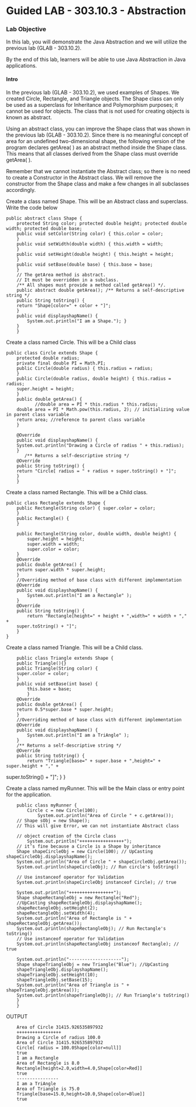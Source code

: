 # Guided LAB - 303.10.3 - Abstraction
### Lab Objective
In this lab, you will demonstrate the Java Abstraction and we will utilize the previous lab (GLAB - 303.10.2).

By the end of this lab, learners will be able to use Java Abstraction in Java applications.
#### Intro
In the previous lab (GLAB - 303.10.2), we used examples of Shapes. We created Circle, Rectangle, and Triangle objects. The Shape class can only be used as a superclass for Inheritance and Polymorphism purposes; it cannot be used for objects. The class that is not used for creating objects is known as abstract.

Using an abstract class, you can improve the Shape class that was shown in the previous lab (GLAB - 303.10.2). Since there is no meaningful concept of area for an undefined two-dimensional shape, the following version of the program declares getArea( ) as an abstract method inside the Shape class. This means that all classes derived from the Shape class must override getArea( ).

Remember that we cannot instantiate the Abstract class; so there is no need to create a Constructor in the Abstract class. We will remove the constructor from the Shape class and make a few changes in all subclasses accordingly.

Create a class named Shape. This will be an Abstract class and superclass. Write the code below

    public abstract class Shape {
        protected String color; protected double height; protected double width; protected double base;
        public void setColor(String color) { this.color = color;
        }
        public void setWidth(double width) { this.width = width;
        }
        public void setHeight(double height) { this.height = height;
        }
        public void setBase(double base) { this.base = base;
        }
        // The getArea method is abstract.
        // It must be overridden in a subclass.
        /** All shapes must provide a method called getArea() */.
        public abstract double getArea(); /** Returns a self-descriptive string */
        public String toString() {
        return "Shape[color=" + color + "]";
        }
        public void displayshapName() {
            System.out.println("I am a Shape."); }
        }
        }

Create a class named Circle. This will be a Child class

    public class Circle extends Shape {
        protected double radius;
        private final double PI = Math.PI;
        public Circle(double radius) { this.radius = radius;
        }
        public Circle(double radius, double height) { this.radius = radius;
        super.height = height;
        }
        public double getArea() {
               //double area = PI * this.radius * this.radius;
        double area = PI * Math.pow(this.radius, 2); // initializing value in parent class variable
        return area; //reference to parent class variable 
        }
        
        @Override
        public void displayshapName() {
        System.out.println("Drawing a Circle of radius " + this.radius);
        }
           /** Returns a self-descriptive string */
        @Override
        public String toString() {
        return "Circle[ radius = " + radius + super.toString() + "]";
        }
        }

Create a class named Rectangle. This will be a Child class. 

    public class Rectangle extends Shape {
        public Rectangle(String color) { super.color = color;
        }
        public Rectangle() {
        }

        public Rectangle(String color, double width, double height) {
            super.height = height;
            super.width = width;
            super.color = color;
        }
        @Override
        public double getArea() {
        return super.width * super.height;
        }
        //Overriding method of base class with different implementation
        @Override
        public void displayshapName() { 
            System.out.println("I am a Rectangle" );
        }
        @Override
        public String toString() {
            return "Rectangle[height=" + height + ",width=" + width + "," +
        super.toString() + "]"; 
        }
    }

Create a class named Triangle. This will be a Child class.

        public class Triangle extends Shape { 
        public Triangle(){}
        public Triangle(String color) { 
        super.color = color;
        }
        public void setBase(int base) {
            this.base = base; 
            }
        @Override
        public double getArea() {
        return 0.5*super.base * super.height;
        }
        //Overriding method of base class with different implementation
        @Override
        public void displayshapName() { 
            System.out.println("I am a TriAngle" );
        }
        /** Returns a self-descriptive string */
        @Override
        public String toString() {
            return "Triangle[base=" + super.base + ",height=" + super.height + "," +
super.toString() + "]";
        }
        }

Create a class named myRunner. This will be the Main class or entry point for the application.

        public class myRunner {
            Circle c = new Circle(100);
                System.out.println("Area of Circle " + c.getArea());
        // Shape sObj = new Shape(); 
        // This will give Error, we can not instantiate Abstract class

        // object creation of the Circle class
            System.out.println("+++++++++++++++++");
        // it’s fine because a Circle is a Shape by inheritance
        Shape shapeCircleObj = new Circle(100); // UpCasting shapeCircleObj.displayshapName();
        System.out.println("Area of Circle " + shapeCircleObj.getArea()); 
        System.out.println(shapeCircleObj); // Run circle's toString() 
        
        // Use instanceof operator for Validation 
        System.out.println(shapeCircleObj instanceof Circle); // true

        System.out.println("+++++++++++++++++");
        Shape shapeRectangleObj = new Rectangle("Red"); 
        //UpCasting shapeRectangleObj.displayshapName(); 
        shapeRectangleObj.setHeight(2); 
        shapeRectangleObj.setWidth(4);
        System.out.println("Area of Rectangle is " + shapeRectangleObj.getArea());
        System.out.println(shapeRectangleObj); // Run Rectangle's toString() 
        // Use instanceof operator for Validation 
        System.out.println(shapeRectangleObj instanceof Rectangle); // true

        System.out.println("--------------------");
        Shape shapeTriangleObj = new Triangle("Blue"); //UpCasting 
        shapeTriangleObj.displayshapName();
        shapeTriangleObj.setHeight(10);
        shapeTriangleObj.setBase(15);
        System.out.println("Area of Triangle is " + shapeTriangleObj.getArea()); 
        System.out.println(shapeTriangleObj); // Run Triangle's toString()
        }
        }

OUTPUT

        Area of Circle 31415.926535897932
        +++++++++++++++++
        Drawing a Circle of radius 100.0
        Area of Circle 31415.926535897932
        Circle[ radius = 100.0Shape[color=null]]
        true
        I am a Rectangle
        Area of Rectangle is 8.0
        Rectangle[height=2.0,width=4.0,Shape[color=Red]]
        true
        ----------------
        I am a TriAngle
        Area of Triangle is 75.0
        Triangle[base=15.0,height=10.0,Shape[color=Blue]]
        true
        
